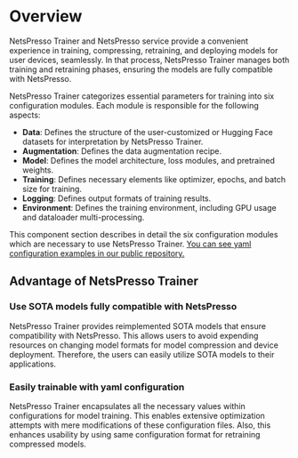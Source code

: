# Overview

NetsPresso Trainer and NetsPresso service provide a convenient experience in training, compressing, retraining, and deploying models for user devices, seamlessly. In that process, NetsPresso Trainer manages both training and retraining phases, ensuring the models are fully compatible with NetsPresso.

NetsPresso Trainer categorizes essential parameters for training into six configuration modules. Each module is responsible for the following aspects:

- **Data**: Defines the structure of the user-customized or Hugging Face datasets for interpretation by NetsPresso Trainer.
- **Augmentation**: Defines the data augmentation recipe.
- **Model**: Defines the model architecture, loss modules, and pretrained weights.
- **Training**: Defines necessary elements like optimizer, epochs, and batch size for training.
- **Logging**: Defines output formats of training results.
- **Environment**: Defines the training environment, including GPU usage and dataloader multi-processing.

This component section describes in detail the six configuration modules which are necessary to use NetsPresso Trainer. [You can see yaml configuration examples in our public repository.](https://github.com/Nota-NetsPresso/netspresso-trainer/tree/dev/config)

## Advantage of NetsPresso Trainer

### Use SOTA models fully compatible with NetsPresso

NetsPresso Trainer provides reimplemented SOTA models that ensure compatibility with NetsPresso. This allows users to avoid expending resources on changing model formats for model compression and device deployment. Therefore, the users can easily utilize SOTA models to their applications.

### Easily trainable with yaml configuration

NetsPresso Trainer encapsulates all the necessary values within configurations for model training. This enables extensive optimization attempts with mere modifications of these configuration files. Also, this enhances usability by using same configuration format for retraining compressed models.
